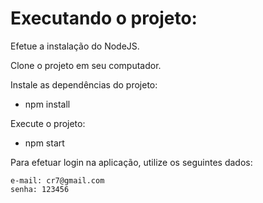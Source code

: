 # Executando o projeto:

Efetue a instalação do NodeJS.

Clone o projeto em seu computador.

Instale as dependências do projeto:
- npm install

Execute o projeto:
- npm start

Para efetuar login na aplicação, utilize os seguintes dados:
```
e-mail: cr7@gmail.com
senha: 123456
```